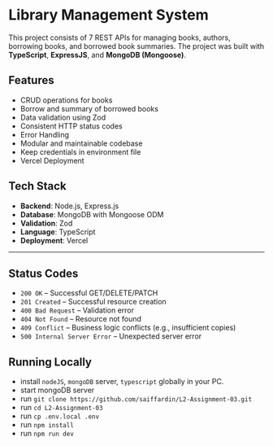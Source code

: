 # Library Management System

This project consists of 7 REST APIs for managing books, authors, borrowing books, and borrowed book summaries. The project was built with **TypeScript**, **ExpressJS**, and **MongoDB (Mongoose)**.

## Features

- CRUD operations for books
- Borrow and summary of borrowed books
- Data validation using Zod
- Consistent HTTP status codes
- Error Handling
- Modular and maintainable codebase
- Keep credentials in environment file
- Vercel Deployment

## Tech Stack

- **Backend**: Node.js, Express.js
- **Database**: MongoDB with Mongoose ODM
- **Validation**: Zod
- **Language**: TypeScript
- **Deployment**: Vercel

---

## Status Codes
- `200 OK` – Successful GET/DELETE/PATCH
- `201 Created` – Successful resource creation
- `400 Bad Request` – Validation error
- `404 Not Found` – Resource not found
- `409 Conflict` – Business logic conflicts (e.g., insufficient copies)
- `500 Internal Server Error` – Unexpected server error


## Running Locally
- install `nodeJS`, `mongoDB` server, `typescript` globally in your PC.
- start mongoDB server
- run `git clone https://github.com/saiffardin/L2-Assignment-03.git`
- run `cd L2-Assignment-03`
- run  `cp .env.local .env`
- run `npm install`
- run `npm run dev`